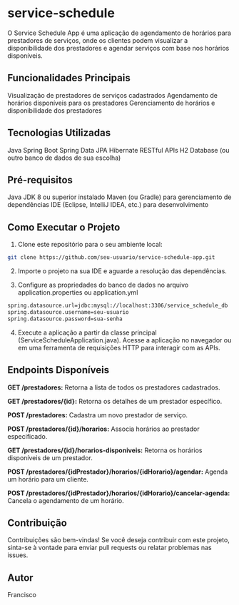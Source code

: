 # service-schedule

O Service Schedule App é uma aplicação de agendamento de horários para prestadores de serviços, onde os clientes podem visualizar a disponibilidade dos prestadores e agendar serviços com base nos horários disponíveis.

## Funcionalidades Principais

Visualização de prestadores de serviços cadastrados
Agendamento de horários disponíveis para os prestadores
Gerenciamento de horários e disponibilidade dos prestadores

## Tecnologias Utilizadas
Java
Spring Boot
Spring Data JPA
Hibernate
RESTful APIs
H2 Database (ou outro banco de dados de sua escolha)

## Pré-requisitos
Java JDK 8 ou superior instalado
Maven (ou Gradle) para gerenciamento de dependências
IDE (Eclipse, IntelliJ IDEA, etc.) para desenvolvimento

## Como Executar o Projeto
1. Clone este repositório para o seu ambiente local:
```bash
git clone https://github.com/seu-usuario/service-schedule-app.git
```
2. Importe o projeto na sua IDE e aguarde a resolução das dependências.

3. Configure as propriedades do banco de dados no arquivo application.properties ou application.yml

```bash
spring.datasource.url=jdbc:mysql://localhost:3306/service_schedule_db
spring.datasource.username=seu-usuario
spring.datasource.password=sua-senha
```
4. Execute a aplicação a partir da classe principal (ServiceScheduleApplication.java).
Acesse a aplicação no navegador ou em uma ferramenta de requisições HTTP para interagir com as APIs.

## Endpoints Disponíveis

**GET /prestadores:** Retorna a lista de todos os prestadores cadastrados.

**GET /prestadores/{id}:** Retorna os detalhes de um prestador específico.

**POST /prestadores:** Cadastra um novo prestador de serviço.

**POST /prestadores/{id}/horarios:** Associa horários ao prestador especificado.

**GET /prestadores/{id}/horarios-disponiveis:** Retorna os horários disponíveis de um prestador.

**POST /prestadores/{idPrestador}/horarios/{idHorario}/agendar:** Agenda um horário para um cliente.

**POST /prestadores/{idPrestador}/horarios/{idHorario}/cancelar-agenda:** Cancela o agendamento de um horário.

## Contribuição
Contribuições são bem-vindas! Se você deseja contribuir com este projeto, sinta-se à vontade para enviar pull requests ou relatar problemas nas issues.

## Autor
Francisco